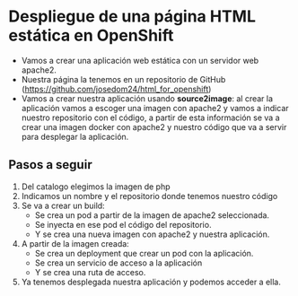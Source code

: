 # Despliegue de una página HTML estática en OpenShift

* Vamos a crear una aplicación web estática con un servidor web apache2.
* Nuestra página la tenemos en un repositorio de GitHub (https://github.com/josedom24/html_for_openshift)
* Vamos a crear nuestra aplicación usando **source2image**: al crear la aplicación vamos a escoger una imagen con apache2 y vamos a indicar nuestro repositorio con el código, a partir de esta información se va a crear una imagen docker con apache2 y nuestro código que va a servir para desplegar la aplicación.

## Pasos a seguir

1. Del catalogo elegimos la imagen de php
2. Indicamos un nombre y el repositorio donde tenemos nuestro código
3. Se va a crear un build:
    * Se crea un pod a partir de la imagen de apache2 seleccionada.
    * Se inyecta en ese pod el código del repositorio.
    * Y se crea una nueva imagen con apache2 y nuestra aplicación.
4. A partir de la imagen creada:
    * Se crea un deployment que crear un pod con la aplicación.
    * Se crea un servicio de acceso a la aplicación
    * Y se crea una ruta de acceso.
5. Ya tenemos desplegada nuestra aplicación y podemos acceder a ella.

